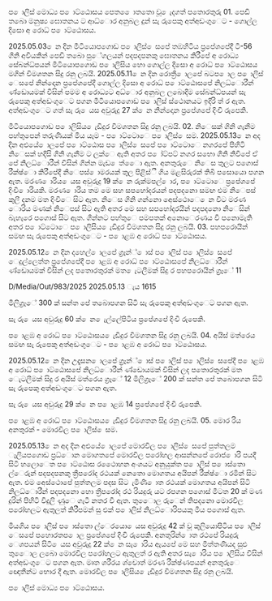 ප ොලිස් මොධ්‍ය ප ොට්ඨොසය පෙත ෙොතතො වූ ෙැදගත් පතොරතුරු 01. පෙඩි තබො මනුෂ්‍ය ඝොතනය ට ආධ්‍ොර අනුබල දුන් සැ රුපෙකු අත්අඩංගුෙට - ගොල්ල දිසො අ රොධ්‍ ප ොට්ඨොසය.

2025.05.03 ෙන දින මීටියොපගොඩ ප ොලිස් ෙසපේ තඹහිටිය ප්‍රපේශපේදී ටී-56 ගිනි අවියකින් පෙඩි තබො පුේගලයන් පදපදපනකු ඝොතනය කිරීපේ අ රොධ්‍ය සේබන්ධ්‍පයන් මීටියොපගොඩ ප ොලිසිය හො ගොල්ල දිසො අ රොධ්‍ ප ොට්ඨොසය මගින් විමශතන සිදු රනු ලබයි. 2025.05.11 ෙන දින රොත්‍රී ොලපේ බටප ොල ප ොලිස් ෙසපේ නින්දොන ප්‍රපේශපේදී ගොල්ල දිසො අ රොධ්‍ ප ොට්ඨොසපේ නිලධ්‍ොරීන් ණ්ඩොයමක් විසින් පමම අ රොධ්‍යට අධ්‍ොර අනුබල ලබොදීම සේබන්ධ්‍පයන් සැ රුපෙකු අත්අඩංගුෙට පගන මීටියොපගොඩ ප ොලිස් ස්ථොනයට ඉදිරි ත් ර ඇත. අත්අඩංගුෙට ගත් සැ රු ෙයස අවුරුදු 27 ක් ෙන නින්දොන ප්‍රපේශපේ දිංචි රුපෙකි.

මීටියොපගොඩ ප ොලිසිය ෙැඩිදුර විමශතන සිදු රනු ලබයි. 02. නිෙසක් ගිනි ගැනීම පහ්තුපෙන් තරුණියක් මිය යෑම - ප ොට්ටොෙ ප ොලිස් ෙසම. 2025.05.13 ෙන අද දින අළුයේ ොලපේ ප ොට්ඨොස ප ොලිස් ෙසපේ ප ොට්ටොෙ නගරපේ පිහිටි නිෙසක් හදිසි ගිනි ගැනීම ට ලක්ෙ ඇති අතර ප ෝට්පට් නගර සභො ගිනි නිවීපේ ඒ පේ නිලධ්‍ොරීන් විසින් ගින්න මැඩ ෙත්ෙො ඇත. අනතුරුෙ නිෙස තුලට පගොස් රීක්ෂ්‍ො කිරීපේදී නිෙපස් ොමරයක් තුල පිළිස්ී ගිය මළසිරුරක් තිබී පසොයො පගන ඇත. මරණ ොරිය ෙයස අවුරුදු 19 ක් ෙන රුක්මපල් ොර, ප ොට්ටොෙ ප්‍රපේශපේ දිංචි ොරියකි. මරණ ොරිය තම මෙ සහ සපහෝදරයන් පදපදනො සමඟ එම නිෙපස් කුලී දනම මත දිංචිෙ සිට ඇත. නිෙස ගිනි ගන්නො අෙස්ථොෙ ෙන විට මරණ ොරිය මණක් නිෙපස් සිට ඇති අතර මෙ සහ සපහෝදරයින් පදපදනො නිෙසින් බැහැරෙ පගොස් සිට ඇත. ගින්නට පහ්තුෙ පමපතක් අනොෙරණය වී පනොමැති අතර ප ොට්ටොෙ ප ොලිසිය ෙැඩිදුර විමශතන සිදු රනු ලබයි. 03. පහපරොයින් සමඟ සැ රුපෙකු අත්අඩංගුෙට - ප ොළඹ අ රොධ්‍ ප ොට්ඨොසය.

2025.05.12 ෙන දින දහෙල් ොලපේ ග්‍රෑන්් ොස් ප ොලිස් ප ොලිස් ෙසපේ ෙදුල්ලෙත්ත ප්‍රපේශපේදී ප ොළඹ අ රොධ්‍ ප ොට්ඨොසපේ නිලධ්‍ොරීන් ණ්ඩොයමක් විසින් ලද පතොරතුරක් මත ෙැටලීමක් සිදු ර පහපරොයින් ග්‍රෑේ 11

D/Media/Out/983/2025 2025.05.13 ැය 1615

මිලිග්‍රෑේ 300 ක් සන්ත පේ තබොපගන සිටි සැ රුපෙකු අත්අඩංගුෙට පගන ඇත.

සැ රු ෙයස අවුරුදු 60 ක් ෙන ෙැල්ලේපිටිය ප්‍රපේශපේ දිංචි රුපෙකි.

ප ොළඹ අ රොධ්‍ ප ොට්ඨොසය ෙැඩිදුර විමශතන සිදු රනු ලබයි. 04. අයිස් මත්රෙය සමඟ සැ රුපෙකු අත්අඩංගුෙට - ප ොළඹ අ රොධ්‍ ප ොට්ඨොසය.

2025.05.12 ෙන දින උදෑසන ොලපේ ග්‍රෑන්් ොස් ප ොලිස් ප ොලිස් ෙසපේදී ප ොළඹ අ රොධ්‍ ප ොට්ඨොසපේ නිලධ්‍ොරීන් ණ්ඩොයමක් විසින් ලද පතොරතුරක් මත ෙැටලීමක් සිදු ර අයිස් මත්රෙය ග්‍රෑේ 12 මිලිග්‍රෑේ 200 ක් සන්ත පේ තබොපගන සිටි සැ රුපෙකු අත්අඩංගුෙට පගන ඇත.

සැ රු ෙයස අවුරුදු 29 ක් ෙන ප ොළඹ 14 ප්‍රපේශපේ දිංචි රුපෙකි.

ප ොළඹ අ රොධ්‍ ප ොට්ඨොසය ෙැඩිදුර විමශතන සිදු රනු ලබයි. 05. මොර රිය අනතුරක් - මොරවිල ප ොලිස් ෙසම.

2025.05.13 ෙන අද දින අළුයේ ොලපේ මොරවිල ප ොලිස් ෙසපේ පුත්තලම ෑලියපගොඩ ප්‍රධ්‍ොන මොගතපේ මොරවිල පරෝහල ආසන්නපේ රොජ ොරි පයදී සිටි හලොෙත ප ොට්ඨොස රථෙොහන අංශයට අනුයුක්ත ප ොලිස් ප ොස්තො ල්ෙරුන් පදපදපනකු ත්‍රීපරෝද රථයක් නෙතො මොගතය අයිපන් රීක්ෂ්‍ො රමින් සිට ඇත. එම අෙස්ථොපේ පුත්තලම පදස සිට ැමිණි ොත රථයක් මොගතය අයිපන් සිටි නිලධ්‍ොරීන් පදපදනො හො ත්‍රීපරෝද රථ රියදුරු යට රපගන පගොස් මීටත 20 ක් මණ දුරින් පිහිටි විදුලි ණුෙ ගැටී නතර වී ඇත. තුෙොල රුෙන් තිපදනො මොරවිල පරෝහලට ඇතුලත් කිරීපමන් සු එක් ප ොලිස් නිලධ්‍ොරිපයකු මිය පගොස් ඇත.

මියගිය ප ොලිස් ප ොස්තො ල්ෙරයො ෙයස අවුරුදු 42 ක් වූ කුලියොපිටිය ප ොලිස් ෙසපේ පහොරතප ොල ප්‍රපේශපේ දිංචි රුපෙකි. අනතුරින් ොත රථපේ රියදුරු ෙශපයන් සිටි ෙයස අවුරුදු 22 ක් ෙන සැ ොරිය ඇයපේ මෙ සහ මිත්තණියද සුළු තුෙොල ලබො මොරවිල පරෝහලට ඇතුලත් ර ඇති අතර සැ ොරිය ප ොලිසිය විසින් අත්අඩංගුෙට පගන ඇත. මෘත ශරීරය ශ්චොත් මරණ රීක්ෂ්‍ණපයන් අනතුරුෙ ඥොතීන්ට භොර දී ඇත. මොරවිල ප ොලිසිය ෙැඩිදුර විමශතන සිදු රනු ලබයි.

ප ොලිස් මොධ්‍ය ප ොට්ඨොසය.